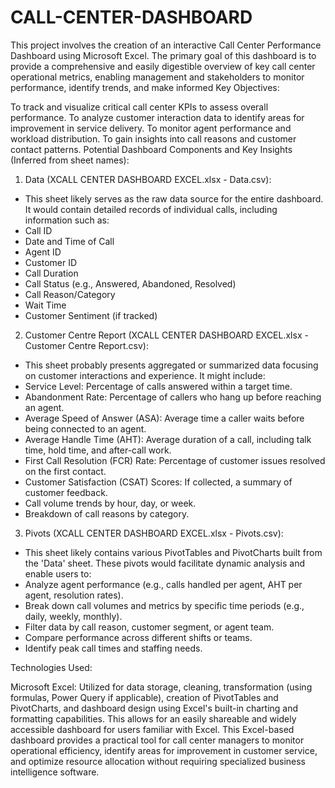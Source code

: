 # CALL-CENTER-DASHBOARD
This project involves the creation of an interactive Call Center Performance Dashboard using Microsoft Excel. The primary goal of this dashboard is to provide a comprehensive and easily digestible overview of key call center operational metrics, enabling management and stakeholders to monitor performance, identify trends, and make informed 
Key Objectives:

To track and visualize critical call center KPIs to assess overall performance.
To analyze customer interaction data to identify areas for improvement in service delivery.
To monitor agent performance and workload distribution.
To gain insights into call reasons and customer contact patterns.
Potential Dashboard Components and Key Insights (Inferred from sheet names):

1. Data (XCALL CENTER DASHBOARD EXCEL.xlsx - Data.csv):
* This sheet likely serves as the raw data source for the entire dashboard. It would contain detailed records of individual calls, including information such as:
* Call ID
* Date and Time of Call
* Agent ID
* Customer ID
* Call Duration
* Call Status (e.g., Answered, Abandoned, Resolved)
* Call Reason/Category
* Wait Time
* Customer Sentiment (if tracked)

2. Customer Centre Report (XCALL CENTER DASHBOARD EXCEL.xlsx - Customer Centre Report.csv):
* This sheet probably presents aggregated or summarized data focusing on customer interactions and experience. It might include:
* Service Level: Percentage of calls answered within a target time.
* Abandonment Rate: Percentage of callers who hang up before reaching an agent.
* Average Speed of Answer (ASA): Average time a caller waits before being connected to an agent.
* Average Handle Time (AHT): Average duration of a call, including talk time, hold time, and after-call work.
* First Call Resolution (FCR) Rate: Percentage of customer issues resolved on the first contact.
* Customer Satisfaction (CSAT) Scores: If collected, a summary of customer feedback.
* Call volume trends by hour, day, or week.
* Breakdown of call reasons by category.

3. Pivots (XCALL CENTER DASHBOARD EXCEL.xlsx - Pivots.csv):
* This sheet likely contains various PivotTables and PivotCharts built from the 'Data' sheet. These pivots would facilitate dynamic analysis and enable users to:
* Analyze agent performance (e.g., calls handled per agent, AHT per agent, resolution rates).
* Break down call volumes and metrics by specific time periods (e.g., daily, weekly, monthly).
* Filter data by call reason, customer segment, or agent team.
* Compare performance across different shifts or teams.
* Identify peak call times and staffing needs.

Technologies Used:

Microsoft Excel: Utilized for data storage, cleaning, transformation (using formulas, Power Query if applicable), creation of PivotTables and PivotCharts, and dashboard design using Excel's built-in charting and formatting capabilities. This allows for an easily shareable and widely accessible dashboard for users familiar with Excel.
This Excel-based dashboard provides a practical tool for call center managers to monitor operational efficiency, identify areas for improvement in customer service, and optimize resource allocation without requiring specialized business intelligence software.
